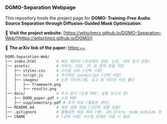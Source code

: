 ### DGMO-Separation Webpage
This repository hosts the project page for **DGMO: Training-Free Audio Source Separation through Diffusion-Guided Mask Optimization**.

🔗 **Visit the project website:** [https://wltschmrz.github.io/DGMO-Separation-Web/](https://wltschmrz.github.io/DGMO/)

📄 **The arXiv link of the paper:** [https:~~](https://DGMO_paper.)

```bash
DGMO-Separation-Web/
│── index.html         # 메인 페이지 (프로젝트 설명, 논문, 데모 링크 포함)
│── assets/            # 이미지, CSS, JS 등 정적 파일 저장
│   ├── styles.css     # 스타일 시트 (선택 사항)
│   ├── script.js      # 추가적인 JavaScript (선택 사항)
│   ├── images/        # 논문 다이어그램, 로고 등 이미지 저장 폴더
│   │   ├── framework.png
│   │   ├── results.png
│── docs/              # 추가 문서 (논문 PDF, 실험 보고서 등)
│   ├── DGMO_paper.pdf # 논문 PDF
│   ├── supplementary.pdf # 추가 자료 (필요한 경우)
│── README.md          # 레포 설명 파일 (간단한 설명 포함)
│── .gitignore         # 불필요한 파일 제외 (예: .DS_Store, node_modules 등)
│── CNAME              # (선택 사항) 커스텀 도메인 사용 시 필요
```
